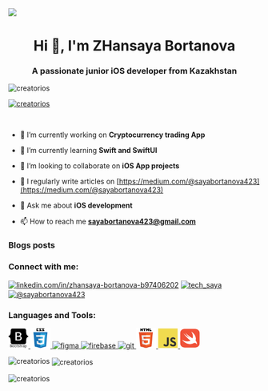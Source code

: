 <img src="https://images.pexels.com/photos/965345/pexels-photo-965345.jpeg?auto=compress&cs=tinysrgb&w=1260&h=750&dpr=2">

<h1 align="center">Hi 👋, I'm ZHansaya Bortanova</h1>
<h3 align="center">A passionate junior iOS developer from Kazakhstan</h3>

<p align="left"> <img src="https://komarev.com/ghpvc/?username=creatorios&label=Profile%20views&color=0e75b6&style=flat" alt="creatorios" /> </p>

<p align="left"> <a href="https://github.com/ryo-ma/github-profile-trophy"><img src="https://github-profile-trophy.vercel.app/?username=creatorios" alt="creatorios" /></a> </p>

<p align="left"> <a href="https://twitter.com/" target="blank"><img src="https://img.shields.io/twitter/follow/?logo=twitter&style=for-the-badge" alt="" /></a> </p>

- 🔭 I’m currently working on **Cryptocurrency trading App**

- 🌱 I’m currently learning **Swift and SwiftUI**

- 👯 I’m looking to collaborate on **iOS App projects**

- 📝 I regularly write articles on [https://medium.com/@sayabortanova423](https://medium.com/@sayabortanova423)

- 💬 Ask me about **iOS development**

- 📫 How to reach me **sayabortanova423@gmail.com**

### Blogs posts
<!-- BLOG-POST-LIST:START -->
<!-- BLOG-POST-LIST:END -->

<h3 align="left">Connect with me:</h3>
<p align="left">
<a href="https://linkedin.com/in/linkedin.com/in/zhansaya-bortanova-b97406202" target="blank"><img align="center" src="https://raw.githubusercontent.com/rahuldkjain/github-profile-readme-generator/master/src/images/icons/Social/linked-in-alt.svg" alt="linkedin.com/in/zhansaya-bortanova-b97406202" height="30" width="40" /></a>
<a href="https://instagram.com/tech_saya" target="blank"><img align="center" src="https://raw.githubusercontent.com/rahuldkjain/github-profile-readme-generator/master/src/images/icons/Social/instagram.svg" alt="tech_saya" height="30" width="40" /></a>
<a href="https://medium.com/@sayabortanova423" target="blank"><img align="center" src="https://raw.githubusercontent.com/rahuldkjain/github-profile-readme-generator/master/src/images/icons/Social/medium.svg" alt="@sayabortanova423" height="30" width="40" /></a>
</p>

<h3 align="left">Languages and Tools:</h3>
<p align="left"> <a href="https://getbootstrap.com" target="_blank" rel="noreferrer"> <img src="https://raw.githubusercontent.com/devicons/devicon/master/icons/bootstrap/bootstrap-plain-wordmark.svg" alt="bootstrap" width="40" height="40"/> </a> <a href="https://www.w3schools.com/css/" target="_blank" rel="noreferrer"> <img src="https://raw.githubusercontent.com/devicons/devicon/master/icons/css3/css3-original-wordmark.svg" alt="css3" width="40" height="40"/> </a> <a href="https://www.figma.com/" target="_blank" rel="noreferrer"> <img src="https://www.vectorlogo.zone/logos/figma/figma-icon.svg" alt="figma" width="40" height="40"/> </a> <a href="https://firebase.google.com/" target="_blank" rel="noreferrer"> <img src="https://www.vectorlogo.zone/logos/firebase/firebase-icon.svg" alt="firebase" width="40" height="40"/> </a> <a href="https://git-scm.com/" target="_blank" rel="noreferrer"> <img src="https://www.vectorlogo.zone/logos/git-scm/git-scm-icon.svg" alt="git" width="40" height="40"/> </a> <a href="https://www.w3.org/html/" target="_blank" rel="noreferrer"> <img src="https://raw.githubusercontent.com/devicons/devicon/master/icons/html5/html5-original-wordmark.svg" alt="html5" width="40" height="40"/> </a> <a href="https://developer.mozilla.org/en-US/docs/Web/JavaScript" target="_blank" rel="noreferrer"> <img src="https://raw.githubusercontent.com/devicons/devicon/master/icons/javascript/javascript-original.svg" alt="javascript" width="40" height="40"/> </a> <a href="https://developer.apple.com/swift/" target="_blank" rel="noreferrer"> <img src="https://raw.githubusercontent.com/devicons/devicon/master/icons/swift/swift-original.svg" alt="swift" width="40" height="40"/> </a> </p>

<p><img align="left" src="https://github-readme-stats.vercel.app/api/top-langs?username=creatorios&show_icons=true&locale=en&layout=compact" alt="creatorios" /></p>

<p>&nbsp;<img align="center" src="https://github-readme-stats.vercel.app/api?username=creatorios&show_icons=true&locale=en" alt="creatorios" /></p>

<p><img align="center" src="https://github-readme-streak-stats.herokuapp.com/?user=creatorios&" alt="creatorios" /></p>
